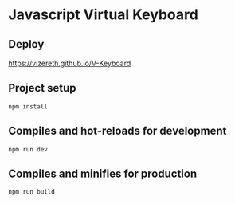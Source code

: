 # Javascript Virtual Keyboard

## Deploy

https://vizereth.github.io/V-Keyboard

## Project setup
```
npm install
```

## Compiles and hot-reloads for development
```
npm run dev
```

## Compiles and minifies for production
```
npm run build
```


